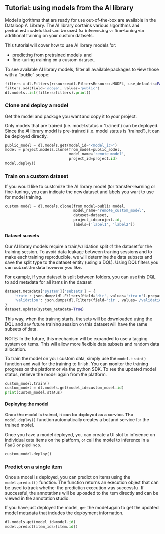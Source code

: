 ## Tutorial: using models from the AI library  
  
Model algorithms that are ready for use out-of-the-box are available in the Dataloop AI Library. The AI library contains various algorithms and pretrained models that can be used for inferencing or fine-tuning via additional training on your custom datasets.  
  
This tutorial will cover how to use AI library models for:  
  
- predicting from pretrained models, and  
- fine-tuning training on a custom dataset.  
  
To see available AI library models, filter all available packages to view those with a “public” scope:  
  

```python
filters = dl.Filters(resource=dl.FiltersResource.MODEL, use_defaults=False)
filters.add(field='scope', values='public')
dl.models.list(filters=filters).print()
```
### Clone and deploy a model  
  
Get the model and package you want and copy it to your project.  
  
Only models that are trained (i.e. model.status = 'trained') can be deployed. Since the AI library model is pre-trained (i.e. model status is 'trained'), it can be deployed directly.  
  

```python
public_model = dl.models.get(model_id="<model_id>")
model = project.models.clone(from_model=public_model,
                             model_name='remote_model',
                             project_id=project.id)
model.deploy()
```
### Train on a custom dataset  
  
If you would like to customize the AI library model (for transfer-learning or fine-tuning), you can indicate the new dataset and labels you want to use for model training.  
  

```python
custom_model = dl.models.clone(from_model=public_model,
                               model_name='remote_custom_model',
                               dataset=dataset,
                               project_id=project.id,
                               labels=['label1', 'label2'])
```
  
#### Dataset subsets  
Our AI library models require a train/validation split of the dataset for the training session. To avoid data leakage between training sessions and to make each training reproducible, we will determine the data subsets and save the split type to the dataset entity (using a DQL). Using DQL filters you can subset the data however you like.  
  
For example, if your dataset is split between folders, you can use this DQL to add metadata for all items in the dataset  

```python
dataset.metadata['system']['subsets'] = {
    'train': json.dumps(dl.Filters(field='dir', values='/train').prepare()),
    'validation': json.dumps(dl.Filters(field='dir', values='/validation').prepare()),
}
dataset.update(system_metadata=True)
```
This way, when the training starts, the sets will be downloaded using the DQL and any future training session on this dataset will have the same subsets of data.  
  
NOTE: In the future, this mechanism will be expanded to use a tagging system on items. This will allow more flexible data subsets and random data allocation.  
  
To train the model on your custom data, simply use the `model.train()` function and wait for the training to finish. You can monitor the training progress on the platform or via the python SDK. To see the updated model status, retrieve the model again from the platform.  
  

```python
custom_model.train()
custom_model = dl.models.get(model_id=custom_model.id)
print(custom_model.status)
```
#### Deploying the model  
  
Once the model is trained, it can be deployed as a service. The `model.deploy()` function automatically creates a bot and service for the trained model.  
  
Once you have a model deployed, you can create a UI slot to inference on individual data items on the platform, or call the model to inference in a FaaS or pipelines.  

```python
custom_model.deploy()
```
### Predict on a single item  
  
Once a model is deployed, you can predict on items using the `model.predict()` function. The function returns an execution object that can be used to track whether the prediction execution was successful. If successful, the annotations will be uploaded to the item directly and can be viewed in the annotation studio.  
  
If you have just deployed the model, `get` the model again to get the updated model metadata that includes the deployment information.  
  

```python
dl.models.get(model_id=model.id)
model.predict(item_ids=[item.id])
```
